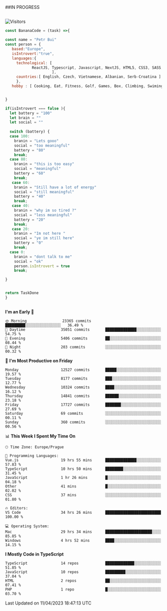 ##IN PROGRESS
##
![Visitors](https://komarev.com/ghpvc/?username=petrbui&style=for-the-badge&label=Visitors+👀)
```Javascript
const BananaCode = (task) =>{

const name = "Petr Bui"
const person = {
   based:"Europe",
   isIntrovert:"true",
   languages:{
     technological: [ 
            ReactJS, Typescript, Javascript, NextJS, HTML5, CSS3, SASS, Redux, Node, Storybook, Styled-Component
                     ],
     countries:[ English, Czech, Vietnamese, Albanian, Serb-Croatina ]
     },
   hobby : [ Cooking, Eat, Fitness, Golf, Games, Box, Climbing, Swiming],


}

if(isIntrovert === false ){
  let battery = "100"
  let brain = ""
  let social = ""
  
  switch (battery) {
  case 100:
    branin = "Lets gooo"
    social = "too meaningful"
    battery = "80"
    break;
  case 80:
    branin = "this is too easy"
    social = "meaningful"
    battery = "60"
    break;
   case 60:
    branin = "Still have a lot of energy"
    social = "still meaningful"
    battery = "40"
    break;
   case 40:
    branin = "why im so tired ?"
    social = "less meaningful"
    battery = "20"
    break;
   case 20:
    branin = "Im not here "
    social = "ye im still here"
    battery = "0"
    break;
  case 0:
    branin = "dont talk to me"
    social = "ok"
    person.isIntrovert = true
    break;

}


return TaskDone
}
```



##
<!--
[![My GitHub stats](https://github-readme-stats.vercel.app/api?username=petrbui&theme=github_dark)](https://github.com/anuraghazra/github-readme-stats)

[![My wakatime stats](https://github-readme-stats.vercel.app/api/wakatime?username=petrbui&theme=github_dark)](https://github.com/anuraghazra/github-readme-stats)
-->
<!--START_SECTION:waka-->
**I'm an Early 🐤** 

```text
🌞 Morning                23365 commits       █████████░░░░░░░░░░░░░░░░   36.49 % 
🌆 Daytime                35051 commits       ██████████████░░░░░░░░░░░   54.75 % 
🌃 Evening                5406 commits        ██░░░░░░░░░░░░░░░░░░░░░░░   08.44 % 
🌙 Night                  203 commits         ░░░░░░░░░░░░░░░░░░░░░░░░░   00.32 % 
```
📅 **I'm Most Productive on Friday** 

```text
Monday                   12527 commits       █████░░░░░░░░░░░░░░░░░░░░   19.57 % 
Tuesday                  8177 commits        ███░░░░░░░░░░░░░░░░░░░░░░   12.77 % 
Wednesday                10324 commits       ████░░░░░░░░░░░░░░░░░░░░░   16.12 % 
Thursday                 14841 commits       ██████░░░░░░░░░░░░░░░░░░░   23.18 % 
Friday                   17727 commits       ███████░░░░░░░░░░░░░░░░░░   27.69 % 
Saturday                 69 commits          ░░░░░░░░░░░░░░░░░░░░░░░░░   00.11 % 
Sunday                   360 commits         ░░░░░░░░░░░░░░░░░░░░░░░░░   00.56 % 
```


📊 **This Week I Spent My Time On** 

```text
🕑︎ Time Zone: Europe/Prague

💬 Programming Languages: 
Vue.js                   19 hrs 55 mins      ██████████████░░░░░░░░░░░   57.83 % 
TypeScript               10 hrs 50 mins      ████████░░░░░░░░░░░░░░░░░   31.45 % 
JavaScript               1 hr 26 mins        █░░░░░░░░░░░░░░░░░░░░░░░░   04.18 % 
Other                    41 mins             █░░░░░░░░░░░░░░░░░░░░░░░░   02.02 % 
CSS                      37 mins             ░░░░░░░░░░░░░░░░░░░░░░░░░   01.80 % 

🔥 Editors: 
VS Code                  34 hrs 26 mins      █████████████████████████   100.00 % 

💻 Operating System: 
Mac                      29 hrs 34 mins      █████████████████████░░░░   85.85 % 
Windows                  4 hrs 52 mins       ████░░░░░░░░░░░░░░░░░░░░░   14.15 % 
```

**I Mostly Code in TypeScript** 

```text
TypeScript               14 repos            █████████████░░░░░░░░░░░░   51.85 % 
JavaScript               10 repos            █████████░░░░░░░░░░░░░░░░   37.04 % 
HTML                     2 repos             ██░░░░░░░░░░░░░░░░░░░░░░░   07.41 % 
PHP                      1 repo              █░░░░░░░░░░░░░░░░░░░░░░░░   03.70 % 
```




 Last Updated on 11/04/2023 18:47:13 UTC
<!--END_SECTION:waka-->
